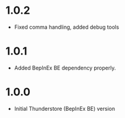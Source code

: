 # 1.0.2

* Fixed comma handling, added debug tools

# 1.0.1

* Added BepInEx BE dependency properly.

# 1.0.0

* Initial Thunderstore (BepInEx BE) version